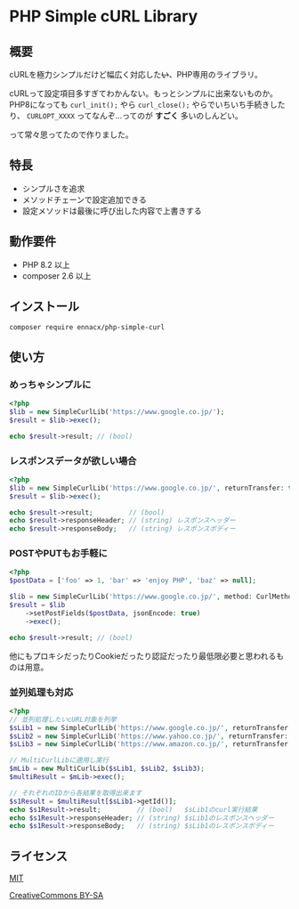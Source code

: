 # PHP Simple cURL Library

## 概要
cURLを極力シンプルだけど幅広く対応した<strike>い</strike>、PHP専用のライブラリ。

cURLって設定項目多すぎてわかんない。もっとシンプルに出来ないものか。<br>
PHP8になっても ```curl_init();``` やら ```curl_close();``` やらでいちいち手続きしたり、 ```CURLOPT_XXXX``` ってなんぞ…ってのが **すごく** 多いのしんどい。

って常々思ってたので作りました。

## 特長
* シンプルさを追求
* メソッドチェーンで設定追加できる
* 設定メソッドは最後に呼び出した内容で上書きする

## 動作要件
* PHP 8.2 以上
* composer 2.6 以上

## インストール
```
composer require ennacx/php-simple-curl
```

## 使い方
### めっちゃシンプルに
```php
<?php
$lib = new SimpleCurlLib('https://www.google.co.jp/');
$result = $lib->exec();

echo $result->result; // (bool)
```

### レスポンスデータが欲しい場合
```php
<?php
$lib = new SimpleCurlLib('https://www.google.co.jp/', returnTransfer: true);
$result = $lib->exec();

echo $result->result;         // (bool)
echo $result->responseHeader; // (string) レスポンスヘッダー
echo $result->responseBody;   // (string) レスポンスボディー
```

### POSTやPUTもお手軽に
```php
<?php
$postData = ['foo' => 1, 'bar' => 'enjoy PHP', 'baz' => null];

$lib = new SimpleCurlLib('https://www.google.co.jp/', method: CurlMethod::POST);
$result = $lib
    ->setPostFields($postData, jsonEncode: true)
    ->exec();

echo $result->result; // (bool)
```

他にもプロキシだったりCookieだったり認証だったり最低限必要と思われるものは用意。

### 並列処理も対応
```php
<?php
// 並列処理したいcURL対象を列挙
$sLib1 = new SimpleCurlLib('https://www.google.co.jp/', returnTransfer: true);
$sLib2 = new SimpleCurlLib('https://www.yahoo.co.jp/', returnTransfer: true);
$sLib3 = new SimpleCurlLib('https://www.amazon.co.jp/', returnTransfer: true);

// MultiCurlLibに適用し実行
$mLib = new MultiCurlLib($sLib1, $sLib2, $sLib3);
$multiResult = $mLib->exec();

// それぞれのIDから各結果を取得出来ます
$s1Result = $multiResult[$sLib1->getId()];
echo $s1Result->result;         // (bool)   $sLib1のcurl実行結果
echo $s1Result->responseHeader; // (string) $sLib1のレスポンスヘッダー
echo $s1Result->responseBody;   // (string) $sLib1のレスポンスボディー
```

## ライセンス
[MIT](https://en.wikipedia.org/wiki/MIT_License)

[CreativeCommons BY-SA](https://creativecommons.org/licenses/by-sa/4.0/)
